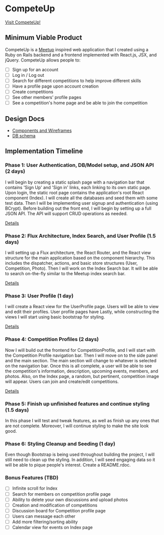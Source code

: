 # CompeteUp

[Visit CompeteUp!](http://competeup.herokuapp.com)

## Minimum Viable Product

CompeteUp is a [Meetup](http://www.meetup.com/) inspired web application that
I created using a Ruby on Rails backend and a frontend implemented with
React.js, JSX, and jQuery. CompeteUp allows people to:

- [ ] Sign up for an account
- [ ] Log in / Log out
- [ ] Search for different competitions to help improve different skills
- [ ] Have a profile page upon account creation
- [ ] Create competitions
- [ ] See other members' profile pages
- [ ] See a competition's home page and be able to join the competition

## Design Docs
* [Components and Wireframes](./docs/wireframes.md)
* [DB schema](./docs/schema.md)

## Implementation Timeline

### Phase 1: User Authentication, DB/Model setup, and JSON API (2 days)

I will begin by creating a static splash page with a navigation bar that
contains 'Sign Up' and 'Sign in' links, each linking to its own static page.
Upon login, the static root page contains the application's root React
component (Index). I will create all the databases and seed them with some test
data. Then I will be implementing user signup and authentication (using BCrypt).
Before building out the front end, I will begin by setting up a full JSON API.
The API will support CRUD operations as needed.

[Details](./docs/phases/phase1.md)

### Phase 2: Flux Architecture, Index Search, and User Profile (1.5 days)

I will setting up a Flux architecture, the React Router, and the React view
structure for the main application based on the component hierarchy. This
includes the dispatcher, actions, and basic store structures (User, Competition,
Photo). Then I will work on the Index Search bar. It will be able to search
on-the-fly similar to the Meetup index search bar.

[Details](./docs/phases/phase2.md)

### Phase 3: User Profile (1 day)

I will create a React view for the UserProfile page. Users will be able to view and edit their profiles. User profile pages have  Lastly, while constructing the views I will start using basic bootstrap for styling.

[Details](./docs/phases/phase3.md)

### Phase 4: Competition Profiles (2 days)

Now I will build out the frontend for CompetitionProfile, and I will start with
the Competition Profile navigation bar. Then I will move on to the side panel
and the main section. The main section will change to whatever is selected on
the navigation bar. Once this is all complete, a user will be able to see
the competition's information, description, upcoming events, members, and
photos. Also, on the Index page, a random, but pertinent, competition image will
appear. Users can join and create/edit competitions.

[Details](./docs/phases/phase4.md)

### Phase 5: Finish up unfinished features and continue styling (1.5 days)

In this phase I will test and tweak features, as well as finish up any ones that
are not complete. Moreover, I will continue styling to make the site look good.

### Phase 6: Styling Cleanup and Seeding (1 day)

Even though Bootstrap is being used throughout building the project, I will
still need to clean up the styling. In addition, I will seed engaging data so
it will be able to pique people's interest. Create a README.rdoc.

### Bonus Features (TBD)
- [ ] Infinite scroll for Index
- [ ] Search for members on competition profile page
- [ ] Ability to delete your own discussions and upload photos
- [ ] Creation and modification of competitions
- [ ] Discussion board for Competition profile page
- [ ] Users can message each other
- [ ] Add more filtering/sorting ability
- [ ] Calendar view for events on Index page
